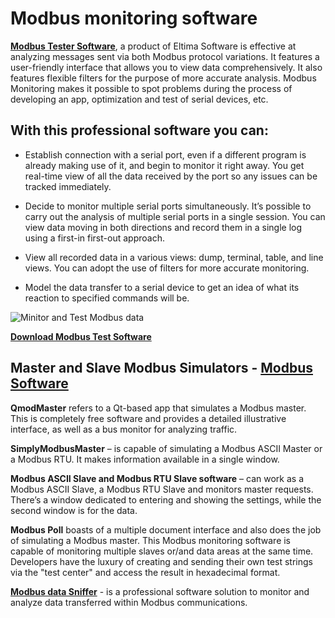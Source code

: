 **Modbus monitoring software**
==============================

**[Modbus Tester Software](https://www.eltima.com/modbus-tester-software.html)**, a product of Eltima Software is effective at analyzing messages sent via both Modbus protocol variations. It features a user-friendly interface that allows you to view data comprehensively. It also features flexible filters for the purpose of more accurate analysis. Modbus Monitoring makes it possible to spot problems during the process of developing an app, optimization and test of serial devices, etc.

**With this professional software you can:**
--------------------------------------------

* Establish connection with a serial port, even if a different program is already making use of it, and begin to monitor it right away. You get real-time view of all the data received by the port so any issues can be tracked immediately.

* Decide to monitor multiple serial ports simultaneously. It’s possible to carry out the analysis of multiple serial ports in a single session. You can view data moving in both directions and record them in a single log using a first-in first-out approach.

* View all recorded data in a various views: dump, terminal, table, and line views. You can adopt the use of filters for more accurate monitoring.

* Model the data transfer to a serial device to get an idea of what its reaction to specified commands will be.

![Minitor and Test Modbus data](https://www.eltima.com/imgnew/products/spm/splash/screen.png)

**[Download Modbus Test Software](https://www.eltima.com/com-port-monitor-download.html)**

**Master and Slave Modbus Simulators - [Modbus Software](https://www.eltima.com/modbus-software.html)**
-------------------------------------------------------------------------------------------------------

**QmodMaster** refers to a Qt-based app that simulates a Modbus master. This is completely free software and provides a detailed illustrative interface, as well as a bus monitor for analyzing traffic.


**SimplyModbusMaster** – is capable of simulating a Modbus ASCII Master or a Modbus RTU. It makes information available in a single window.

**Modbus ASCII Slave and Modbus RTU Slave software** – can work as a Modbus ASCII Slave,   a Modbus RTU Slave and monitors master requests. There’s a window dedicated to entering and showing the settings, while the second window is for the data.

**Modbus Poll** boasts of a multiple document interface and also does the job of simulating a Modbus master. This Modbus monitoring software is capable of monitoring multiple slaves or/and data areas at the same time. Developers have the luxury of creating and sending their own test strings via the "test center" and access the result in hexadecimal format.

**[Modbus data Sniffer](https://www.eltima.com/modbus-sniffer.html)** - is a professional software solution to monitor and analyze data transferred within Modbus communications.  
